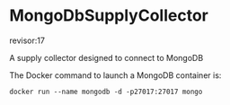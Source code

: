 # MongoDbSupplyCollector
revisor:17

A supply collector designed to connect to MongoDB

The Docker command to launch a MongoDB container is:

```docker run --name mongodb -d -p27017:27017 mongo```
